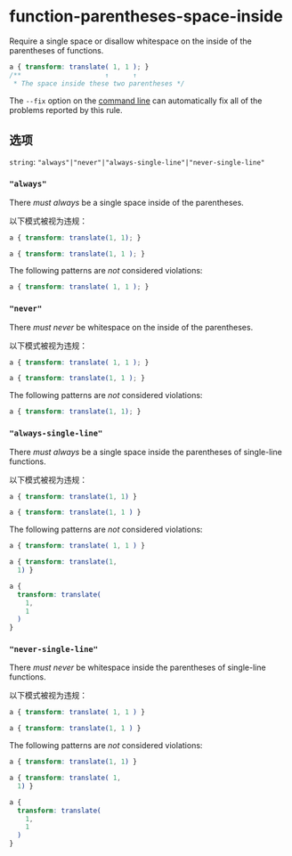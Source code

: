 # function-parentheses-space-inside

Require a single space or disallow whitespace on the inside of the parentheses of functions.

```css
a { transform: translate( 1, 1 ); }
/**                     ↑      ↑
 * The space inside these two parentheses */
```

The `--fix` option on the [command line](../../../docs/user-guide/cli.md#autofixing-errors) can automatically fix all of the problems reported by this rule.

## 选项

`string`: `"always"|"never"|"always-single-line"|"never-single-line"`

### `"always"`

There *must always* be a single space inside of the parentheses.

以下模式被视为违规：

```css
a { transform: translate(1, 1); }
```

```css
a { transform: translate(1, 1 ); }
```

The following patterns are *not* considered violations:

```css
a { transform: translate( 1, 1 ); }
```

### `"never"`

There *must never* be whitespace on the inside of the parentheses.

以下模式被视为违规：

```css
a { transform: translate( 1, 1 ); }
```

```css
a { transform: translate(1, 1 ); }
```

The following patterns are *not* considered violations:

```css
a { transform: translate(1, 1); }
```

### `"always-single-line"`

There *must always* be a single space inside the parentheses of single-line functions.

以下模式被视为违规：

```css
a { transform: translate(1, 1) }
```

```css
a { transform: translate(1, 1 ) }
```

The following patterns are *not* considered violations:

```css
a { transform: translate( 1, 1 ) }
```

```css
a { transform: translate(1,
  1) }
```

```css
a {
  transform: translate(
    1,
    1
  )
}
```

### `"never-single-line"`

There *must never* be whitespace inside the parentheses of single-line functions.

以下模式被视为违规：

```css
a { transform: translate( 1, 1 ) }
```

```css
a { transform: translate(1, 1 ) }
```

The following patterns are *not* considered violations:

```css
a { transform: translate(1, 1) }
```

```css
a { transform: translate( 1,
  1) }
```

```css
a {
  transform: translate(
    1,
    1
  )
}
```
